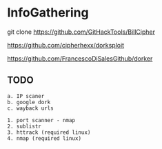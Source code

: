 # InfoGathering
git clone https://github.com/GitHackTools/BillCipher



https://github.com/cipherhexx/dorksploit


https://github.com/FrancescoDiSalesGithub/dorker


## TODO

    a. IP scaner
    b. google dork
    c. wayback urls

    1. port scanner - nmap
    2. sublistr
    3. httrack (required linux)
    4. nmap (required linux)
